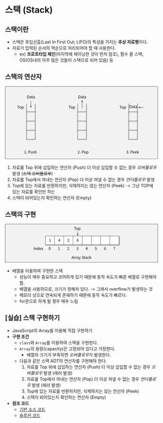 # 스택 (Stack)

## 스택이란

- 스택은 후입선출(Last In First Out; LIFO)의 특성을 가지는 **추상 자료형**이다.
- 자료가 입력된 순서의 역순으로 처리되어야 할 때 사용한다.
  - ex) **프로토타입 체인**(마지막에 체이닝한 것이 먼저 참조), 함수 콜 스택, OS(OS내의 아주 많은 것들이 스택으로 되어 있음) 등

## 스택의 연산자

<img src="img/1.png" alt="스택의 연산자" style="zoom: 50%;" />

1. 자료를 Top 위에 삽입하는 연산자 (Push)
    더 이상 삽입할 수 없는 경우 *오버플로우* 발생 (~~스택 오버플로우~~)
1. 자료를 Top에서 꺼내는 연산자 (Pop)
    더 이상 꺼낼 수 없는 경우 *언더플로우* 발생
1. Top에 있는 자료를 반환하지만, 삭제하지는 않는 연산자 (Peek) -> 그냥 TOP에 있는 자료를 확인만 하는
1. 스택이 비어있는지 확인하는 연산자 (Empty)

## 스택의 구현

<img src="img/2.png" alt="스택" style="zoom:50%;" />

- 배열을 이용하여 구현한 스택 
  - 성능이 매우 중요하고 코어하게 있기 때문에 동작 속도가 빠른 배열로 구현해야 함.
  - 배열을 사용하므로, 크기가 정해져 있다. -> 그래서 overflow가 발생하는 것
  - 메모리 상으로 연속되게 존재하기 때문에 동작 속도가 빠르다.
  - for문으로 하게 될 경우 매우 느림

## [실습] 스택 구현하기

- JavaScript의 Array를 이용해 직접 구현하기
- **구현 조건**
  - `class`와 `Array`를 이용하여 스택을 구현한다.
  - `Array`의 용량(capacity)은 고정되어 있다고 가정한다.
    - 배열의 크기가 부족하면 *오버플로우*가 발생한다.
  - 다음과 같은 스택 ADT의 연산자를 구현해야 한다.
    1. 자료를 Top 위에 삽입하는 연산자 (Push)
        더 이상 삽입할 수 없는 경우 *오버플로우* 발생 (에러 발생)
    1. 자료를 Top에서 꺼내는 연산자 (Pop)
        더 이상 꺼낼 수 없는 경우 *언더플로우* 발생 (에러 발생)
    1. Top에 있는 자료를 반환하지만, 삭제하지는 않는 연산자 (Peek)
    1. 스택이 비어있는지 확인하는 연산자 (Empty)
- **참조 코드**
  - [기반 소스 코드](src/before.js)
  - [솔루션 코드](src/after.js)
